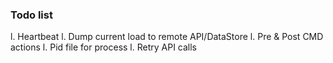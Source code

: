 ### Todo list
l. Heartbeat
l. Dump current load to remote API/DataStore
l. Pre & Post CMD actions
l. Pid file for process
l. Retry API calls
